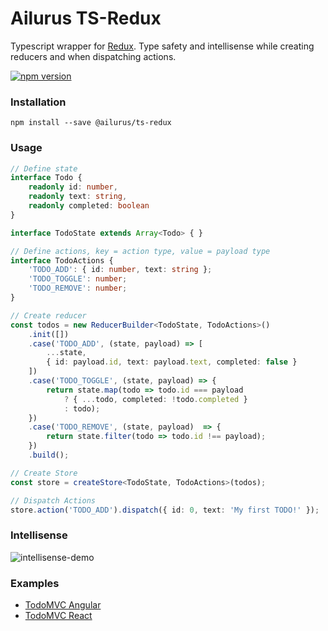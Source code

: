 # Ailurus TS-Redux

Typescript wrapper for [Redux](https://github.com/reactjs/redux). Type safety and intellisense while creating reducers and when dispatching actions.

[![npm version](https://img.shields.io/npm/v/@ailurus/ts-redux.svg)](https://www.npmjs.com/package/@ailurus/ts-redux)

### Installation
```
npm install --save @ailurus/ts-redux
```

### Usage
```ts
// Define state
interface Todo {
    readonly id: number,
    readonly text: string,
    readonly completed: boolean
}

interface TodoState extends Array<Todo> { }

// Define actions, key = action type, value = payload type
interface TodoActions {
    'TODO_ADD': { id: number, text: string };
    'TODO_TOGGLE': number;
    'TODO_REMOVE': number;
}

// Create reducer
const todos = new ReducerBuilder<TodoState, TodoActions>()
    .init([])
    .case('TODO_ADD', (state, payload) => [
        ...state,
        { id: payload.id, text: payload.text, completed: false }
    ])
    .case('TODO_TOGGLE', (state, payload) => {
        return state.map(todo => todo.id === payload
            ? { ...todo, completed: !todo.completed }
            : todo);
    })
    .case('TODO_REMOVE', (state, payload)  => {
        return state.filter(todo => todo.id !== payload);
    })
    .build();

// Create Store
const store = createStore<TodoState, TodoActions>(todos);

// Dispatch Actions
store.action('TODO_ADD').dispatch({ id: 0, text: 'My first TODO!' });
```

### Intellisense

![intellisense-demo](images/intellisense-demo.gif)

### Examples
* [TodoMVC Angular](https://github.com/ngfk/todomvc-angular-ts-redux)
* [TodoMVC React](https://github.com/ngfk/todomvc-react-ts-redux)
